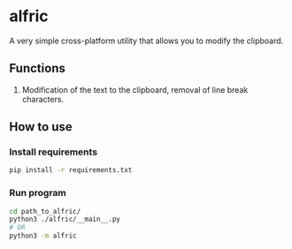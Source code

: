 # alfric

A very simple cross-platform utility that allows you to modify the clipboard.

## Functions

1. Modification of the text to the clipboard, removal of line break characters.

## How to use
### Install requirements
```bash
pip install -r requirements.txt
```

### Run program
```bash
cd path_to_alfric/
python3 ./alfric/__main__.py
# OR
python3 -m alfric
```
